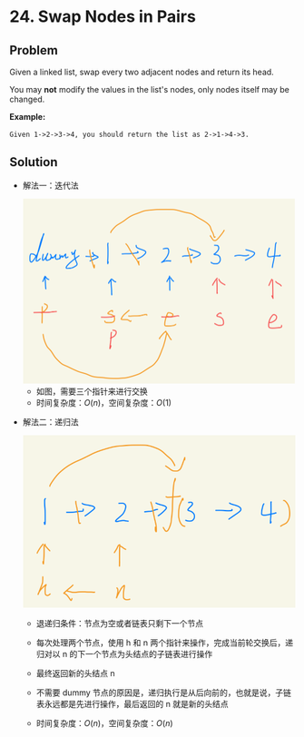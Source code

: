 # 24. Swap Nodes in Pairs

## Problem

Given a linked list, swap every two adjacent nodes and return its head.

You may **not** modify the values in the list's nodes, only nodes itself may be changed.

 

**Example:**

```
Given 1->2->3->4, you should return the list as 2->1->4->3.
```

## Solution

- 解法一：迭代法

  <img src="../../pic\l24-1.png" alt="avatar" style="zoom:50%;" />

  - 如图，需要三个指针来进行交换
  - 时间复杂度：$O(n)$，空间复杂度：$O(1)$

- 解法二：递归法

  <img src="..\..\pic\l24-2.png" alt="avatar" style="zoom:67%;" />

  - 退递归条件：节点为空或者链表只剩下一个节点

  - 每次处理两个节点，使用 h 和 n 两个指针来操作，完成当前轮交换后，递归对以 n 的下一个节点为头结点的子链表进行操作

  - 最终返回新的头结点 n

  - 不需要 dummy 节点的原因是，递归执行是从后向前的，也就是说，子链表永远都是先进行操作，最后返回的 n 就是新的头结点

  - 时间复杂度：$O(n)$，空间复杂度：$O(n)$

    